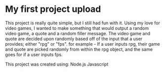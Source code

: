 # My first project upload

This project is really quite simple, but I still had fun with it. Using my love for video games, I wanted to make something that would output a random video game, a quote and a random filler message. The video game and quote are decided upon randomly based off of the input that a user provides; either "rpg" or "fps". for example - If a user inputs rpg, their game and quote are picked randomly from within the rpg object, and the same goes for if a user inputs fps.

This project was created using:
Node.js
Javascript
